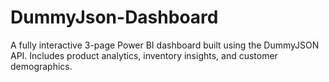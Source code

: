# DummyJson-Dashboard
A fully interactive 3-page Power BI dashboard built using the DummyJSON API. Includes product analytics, inventory insights, and customer demographics.
